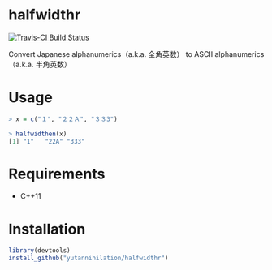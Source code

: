 halfwidthr
==========

[![Travis-CI Build Status](https://travis-ci.org/yutannihilation/halfwidthr.svg?branch=master)](https://travis-ci.org/yutannihilation/halfwidthr)

Convert Japanese alphanumerics（a.k.a. 全角英数） to ASCII alphanumerics（a.k.a. 半角英数）

# Usage

```R
> x = c("１", "２２Ａ", "３３3")

> halfwidthen(x)
[1] "1"   "22A" "333"
```

# Requirements

* C++11

# Installation

```R
library(devtools)
install_github("yutannihilation/halfwidthr")
```
